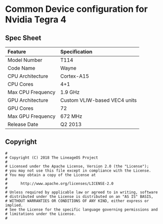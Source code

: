 # Common Device configuration for Nvidia Tegra 4

## Spec Sheet
| Feature                 | Specification                     |
| :---------------------- | :-------------------------------- |
| Model Number            | T114                              |
| Code Name               | Wayne                             |
| CPU Architecture        | Cortex-A15                        |
| CPU Cores               | 4+1                               |
| Max CPU Frequency       | 1.9 GHz                           |
| GPU Architecture        | Custom VLIW-based VEC4 units      |
| GPU Cores               | 72                                |
| Max GPU Frequency       | 672 MHz                           |
| Release Date            | Q2 2013                           |

## Copyright

```
#
# Copyright (C) 2018 The LineageOS Project
#
# Licensed under the Apache License, Version 2.0 (the "License");
# you may not use this file except in compliance with the License.
# You may obtain a copy of the License at
#
#      http://www.apache.org/licenses/LICENSE-2.0
#
# Unless required by applicable law or agreed to in writing, software
# distributed under the License is distributed on an "AS IS" BASIS,
# WITHOUT WARRANTIES OR CONDITIONS OF ANY KIND, either express or implied.
# See the License for the specific language governing permissions and
# limitations under the License.
#
```
